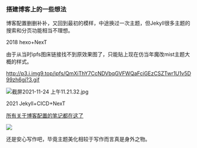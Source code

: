 ### 搭建博客上的一些想法

博客配置删删补补，又回到最初的模样，中途换过一次主题，但Jekyll很多主题的搜索和分页功能相当不理想。

2018  hexo+NexT

由于从当时ipfs图床链接找不到原效果图了，只能贴上现在仿当年魔改mist主题大概的样式。

http://p3.i.img9.top/ipfs/QmXiThY7CcNDVbqGVFWQaFciGEzCSZTwr1U1v5D99zh6gj?3.gif

![截屏2021-11-24 上午11.21.32.jpg](https://i.loli.net/2021/11/24/guFzAI69oZWXQbm.jpg)

2021 Jekyll+CICD+NexT 

[所有关于博客配置的笔记都在这了](https://hoochanlon.github.io/tag/#/%E5%8D%9A%E5%AE%A2%E9%85%8D%E7%BD%AE%E5%AD%98%E6%A1%A3)

![ ](https://i.loli.net/2021/11/24/ALEkjHvhCBPlcZG.jpg)

还是安心写作吧，毕竟主题美化相较于写作而言真是身外之物。

